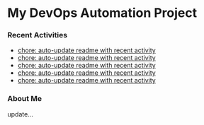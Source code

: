 # My DevOps Automation Project

### Recent Activities
<!-- activity:START -->
- [chore: auto-update readme with recent activity](https://github.com/kaigiii/mybowling-app/commit/a2fbacb028f590bf8f86a7f9bf58865f707fffeb)
- [chore: auto-update readme with recent activity](https://github.com/kaigiii/mybowling-app/commit/531725a0960db4b20f2cb66e542b94adc6745f51)
- [chore: auto-update readme with recent activity](https://github.com/kaigiii/mybowling-app/commit/bcb982ecf9abfb29edc0745b5dd52ff95e52371c)
- [chore: auto-update readme with recent activity](https://github.com/kaigiii/mybowling-app/commit/b64d445001f60e16dd872a12c8d951df78ad0ade)
- [chore: auto-update readme with recent activity](https://github.com/kaigiii/mybowling-app/commit/c6adbb1ed49f606a73e31936aa0afa643491233f)
<!-- activity:END -->

### About Me
<!-- MYLINKS:START -->
<!-- MYLINKS:END -->

update...
